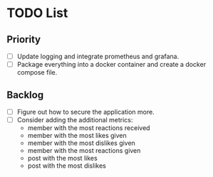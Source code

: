 # TODO List

## Priority

- [ ] Update logging and integrate prometheus and grafana.
- [ ] Package everything into a docker container and create a docker compose file.

## Backlog

- [ ] Figure out how to secure the application more.
- [ ] Consider adding the additional metrics:
  - member with the most reactions received
  - member with the most likes given
  - member with the most dislikes given
  - member with the most reactions given
  - post with the most likes
  - post with the most dislikes

